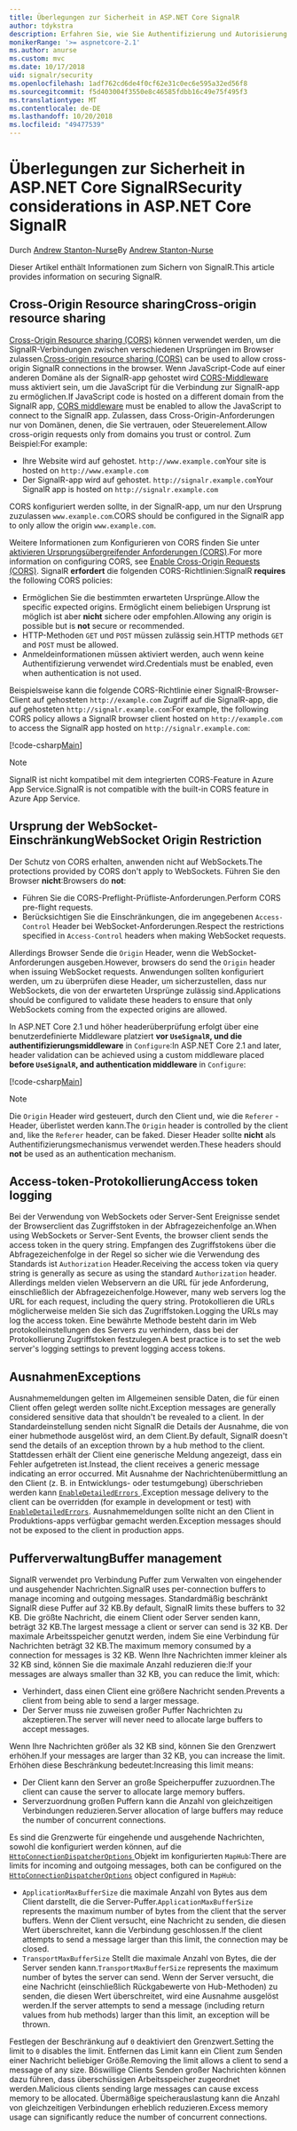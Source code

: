 ```yaml
---
title: Überlegungen zur Sicherheit in ASP.NET Core SignalR
author: tdykstra
description: Erfahren Sie, wie Sie Authentifizierung und Autorisierung in ASP.NET Core SignalR verwenden.
monikerRange: '>= aspnetcore-2.1'
ms.author: anurse
ms.custom: mvc
ms.date: 10/17/2018
uid: signalr/security
ms.openlocfilehash: 1adf762cd6de4f0cf62e31c0ec6e595a32ed56f8
ms.sourcegitcommit: f5d403004f3550e8c46585fdbb16c49e75f495f3
ms.translationtype: MT
ms.contentlocale: de-DE
ms.lasthandoff: 10/20/2018
ms.locfileid: "49477539"
---
```

# <a name="security-considerations-in-aspnet-core-signalr"></a><span data-ttu-id="40c44-103">Überlegungen zur Sicherheit in ASP.NET Core SignalR</span><span class="sxs-lookup"><span data-stu-id="40c44-103">Security considerations in ASP.NET Core SignalR</span></span>

<span data-ttu-id="40c44-104">Durch [Andrew Stanton-Nurse](https://twitter.com/anurse)</span><span class="sxs-lookup"><span data-stu-id="40c44-104">By [Andrew Stanton-Nurse](https://twitter.com/anurse)</span></span>

<span data-ttu-id="40c44-105">Dieser Artikel enthält Informationen zum Sichern von SignalR.</span><span class="sxs-lookup"><span data-stu-id="40c44-105">This article provides information on securing SignalR.</span></span>

## <a name="cross-origin-resource-sharing"></a><span data-ttu-id="40c44-106">Cross-Origin Resource sharing</span><span class="sxs-lookup"><span data-stu-id="40c44-106">Cross-origin resource sharing</span></span>

<span data-ttu-id="40c44-107">[Cross-Origin Resource sharing (CORS)](https://www.w3.org/TR/cors/) können verwendet werden, um die SignalR-Verbindungen zwischen verschiedenen Ursprüngen im Browser zulassen.</span><span class="sxs-lookup"><span data-stu-id="40c44-107">[Cross-origin resource sharing (CORS)](https://www.w3.org/TR/cors/) can be used to allow cross-origin SignalR connections in the browser.</span></span> <span data-ttu-id="40c44-108">Wenn JavaScript-Code auf einer anderen Domäne als der SignalR-app gehostet wird [CORS-Middleware](xref:security/cors) muss aktiviert sein, um die JavaScript für die Verbindung zur SignalR-app zu ermöglichen.</span><span class="sxs-lookup"><span data-stu-id="40c44-108">If JavaScript code is hosted on a different domain from the SignalR app, [CORS middleware](xref:security/cors) must be enabled to allow the JavaScript to connect to the SignalR app.</span></span> <span data-ttu-id="40c44-109">Zulassen, dass Cross-Origin-Anforderungen nur von Domänen, denen, die Sie vertrauen, oder Steuerelement.</span><span class="sxs-lookup"><span data-stu-id="40c44-109">Allow cross-origin requests only from domains you trust or control.</span></span> <span data-ttu-id="40c44-110">Zum Beispiel:</span><span class="sxs-lookup"><span data-stu-id="40c44-110">For example:</span></span>

* <span data-ttu-id="40c44-111">Ihre Website wird auf gehostet. `http://www.example.com`</span><span class="sxs-lookup"><span data-stu-id="40c44-111">Your site is hosted on `http://www.example.com`</span></span>
* <span data-ttu-id="40c44-112">Der SignalR-app wird auf gehostet. `http://signalr.example.com`</span><span class="sxs-lookup"><span data-stu-id="40c44-112">Your SignalR app is hosted on `http://signalr.example.com`</span></span>

<span data-ttu-id="40c44-113">CORS konfiguriert werden sollte, in der SignalR-app, um nur den Ursprung zuzulassen `www.example.com`.</span><span class="sxs-lookup"><span data-stu-id="40c44-113">CORS should be configured in the SignalR app to only allow the origin `www.example.com`.</span></span>

<span data-ttu-id="40c44-114">Weitere Informationen zum Konfigurieren von CORS finden Sie unter [aktivieren Ursprungsübergreifender Anforderungen (CORS)](xref:security/cors).</span><span class="sxs-lookup"><span data-stu-id="40c44-114">For more information on configuring CORS, see [Enable Cross-Origin Requests (CORS)](xref:security/cors).</span></span> <span data-ttu-id="40c44-115">SignalR **erfordert** die folgenden CORS-Richtlinien:</span><span class="sxs-lookup"><span data-stu-id="40c44-115">SignalR **requires** the following CORS policies:</span></span>

* <span data-ttu-id="40c44-116">Ermöglichen Sie die bestimmten erwarteten Ursprünge.</span><span class="sxs-lookup"><span data-stu-id="40c44-116">Allow the specific expected origins.</span></span> <span data-ttu-id="40c44-117">Ermöglicht einem beliebigen Ursprung ist möglich ist aber **nicht** sichere oder empfohlen.</span><span class="sxs-lookup"><span data-stu-id="40c44-117">Allowing any origin is possible but is **not** secure or recommended.</span></span>
* <span data-ttu-id="40c44-118">HTTP-Methoden `GET` und `POST` müssen zulässig sein.</span><span class="sxs-lookup"><span data-stu-id="40c44-118">HTTP methods `GET` and `POST` must be allowed.</span></span>
* <span data-ttu-id="40c44-119">Anmeldeinformationen müssen aktiviert werden, auch wenn keine Authentifizierung verwendet wird.</span><span class="sxs-lookup"><span data-stu-id="40c44-119">Credentials must be enabled, even when authentication is not used.</span></span>

<span data-ttu-id="40c44-120">Beispielsweise kann die folgende CORS-Richtlinie einer SignalR-Browser-Client auf gehosteten `http://example.com` Zugriff auf die SignalR-app, die auf gehosteten `http://signalr.example.com`:</span><span class="sxs-lookup"><span data-stu-id="40c44-120">For example, the following CORS policy allows a SignalR browser client hosted on `http://example.com` to access the SignalR app hosted on `http://signalr.example.com`:</span></span>

[!code-csharp[Main](security/sample/Startup.cs?name=snippet1)]

> [!NOTE]
> <span data-ttu-id="40c44-121">SignalR ist nicht kompatibel mit dem integrierten CORS-Feature in Azure App Service.</span><span class="sxs-lookup"><span data-stu-id="40c44-121">SignalR is not compatible with the built-in CORS feature in Azure App Service.</span></span>

## <a name="websocket-origin-restriction"></a><span data-ttu-id="40c44-122">Ursprung der WebSocket-Einschränkung</span><span class="sxs-lookup"><span data-stu-id="40c44-122">WebSocket Origin Restriction</span></span>

<span data-ttu-id="40c44-123">Der Schutz von CORS erhalten, anwenden nicht auf WebSockets.</span><span class="sxs-lookup"><span data-stu-id="40c44-123">The protections provided by CORS don't apply to WebSockets.</span></span> <span data-ttu-id="40c44-124">Führen Sie den Browser **nicht**:</span><span class="sxs-lookup"><span data-stu-id="40c44-124">Browsers do **not**:</span></span>

* <span data-ttu-id="40c44-125">Führen Sie die CORS-Preflight-Prüfliste-Anforderungen.</span><span class="sxs-lookup"><span data-stu-id="40c44-125">Perform CORS pre-flight requests.</span></span>
* <span data-ttu-id="40c44-126">Berücksichtigen Sie die Einschränkungen, die im angegebenen `Access-Control` Header bei WebSocket-Anforderungen.</span><span class="sxs-lookup"><span data-stu-id="40c44-126">Respect the restrictions specified in `Access-Control` headers when making WebSocket requests.</span></span>

<span data-ttu-id="40c44-127">Allerdings Browser Sende die `Origin` Header, wenn die WebSocket-Anforderungen ausgeben.</span><span class="sxs-lookup"><span data-stu-id="40c44-127">However, browsers do send the `Origin` header when issuing WebSocket requests.</span></span> <span data-ttu-id="40c44-128">Anwendungen sollten konfiguriert werden, um zu überprüfen diese Header, um sicherzustellen, dass nur WebSockets, die von der erwarteten Ursprünge zulässig sind.</span><span class="sxs-lookup"><span data-stu-id="40c44-128">Applications should be configured to validate these headers to ensure that only WebSockets coming from the expected origins are allowed.</span></span>

<span data-ttu-id="40c44-129">In ASP.NET Core 2.1 und höher headerüberprüfung erfolgt über eine benutzerdefinierte Middleware platziert **vor `UseSignalR`, und die authentifizierungsmiddleware** in `Configure`:</span><span class="sxs-lookup"><span data-stu-id="40c44-129">In ASP.NET Core 2.1 and later, header validation can be achieved using a custom middleware placed **before `UseSignalR`, and authentication middleware** in `Configure`:</span></span>

[!code-csharp[Main](security/sample/Startup.cs?name=snippet2)]

> [!NOTE]
> <span data-ttu-id="40c44-130">Die `Origin` Header wird gesteuert, durch den Client und, wie die `Referer` -Header, überlistet werden kann.</span><span class="sxs-lookup"><span data-stu-id="40c44-130">The `Origin` header is controlled by the client and, like the `Referer` header, can be faked.</span></span> <span data-ttu-id="40c44-131">Dieser Header sollte **nicht** als Authentifizierungsmechanismus verwendet werden.</span><span class="sxs-lookup"><span data-stu-id="40c44-131">These headers should **not** be used as an authentication mechanism.</span></span>

## <a name="access-token-logging"></a><span data-ttu-id="40c44-132">Access-token-Protokollierung</span><span class="sxs-lookup"><span data-stu-id="40c44-132">Access token logging</span></span>

<span data-ttu-id="40c44-133">Bei der Verwendung von WebSockets oder Server-Sent Ereignisse sendet der Browserclient das Zugriffstoken in der Abfragezeichenfolge an.</span><span class="sxs-lookup"><span data-stu-id="40c44-133">When using WebSockets or Server-Sent Events, the browser client sends the access token in the query string.</span></span> <span data-ttu-id="40c44-134">Empfangen des Zugriffstokens über die Abfragezeichenfolge in der Regel so sicher wie die Verwendung des Standards ist `Authorization` Header.</span><span class="sxs-lookup"><span data-stu-id="40c44-134">Receiving the access token via query string is generally as secure as using the standard `Authorization` header.</span></span> <span data-ttu-id="40c44-135">Allerdings melden vielen Webservern an die URL für jede Anforderung, einschließlich der Abfragezeichenfolge.</span><span class="sxs-lookup"><span data-stu-id="40c44-135">However, many web servers log the URL for each request, including the query string.</span></span> <span data-ttu-id="40c44-136">Protokollieren die URLs möglicherweise melden Sie sich das Zugriffstoken.</span><span class="sxs-lookup"><span data-stu-id="40c44-136">Logging the URLs may log the access token.</span></span> <span data-ttu-id="40c44-137">Eine bewährte Methode besteht darin im Web protokolleinstellungen des Servers zu verhindern, dass bei der Protokollierung Zugriffstoken festzulegen.</span><span class="sxs-lookup"><span data-stu-id="40c44-137">A best practice is to set the web server's logging settings to prevent logging access tokens.</span></span>

## <a name="exceptions"></a><span data-ttu-id="40c44-138">Ausnahmen</span><span class="sxs-lookup"><span data-stu-id="40c44-138">Exceptions</span></span>

<span data-ttu-id="40c44-139">Ausnahmemeldungen gelten im Allgemeinen sensible Daten, die für einen Client offen gelegt werden sollte nicht.</span><span class="sxs-lookup"><span data-stu-id="40c44-139">Exception messages are generally considered sensitive data that shouldn't be revealed to a client.</span></span> <span data-ttu-id="40c44-140">In der Standardeinstellung senden nicht SignalR die Details der Ausnahme, die von einer hubmethode ausgelöst wird, an dem Client.</span><span class="sxs-lookup"><span data-stu-id="40c44-140">By default, SignalR doesn't send the details of an exception thrown by a hub method to the client.</span></span> <span data-ttu-id="40c44-141">Stattdessen erhält der Client eine generische Meldung angezeigt, dass ein Fehler aufgetreten ist.</span><span class="sxs-lookup"><span data-stu-id="40c44-141">Instead, the client receives a generic message indicating an error occurred.</span></span> <span data-ttu-id="40c44-142">Mit Ausnahme der Nachrichtenübermittlung an den Client (z. B. in Entwicklungs- oder testumgebung) überschrieben werden kann [ `EnableDetailedErrors` ](xref:signalr/configuration#configure-server-options).</span><span class="sxs-lookup"><span data-stu-id="40c44-142">Exception message delivery to the client can be overridden (for example in development or test) with [`EnableDetailedErrors`](xref:signalr/configuration#configure-server-options).</span></span> <span data-ttu-id="40c44-143">Ausnahmemeldungen sollte nicht an den Client in Produktions-apps verfügbar gemacht werden.</span><span class="sxs-lookup"><span data-stu-id="40c44-143">Exception messages should not be exposed to the client in production apps.</span></span>

## <a name="buffer-management"></a><span data-ttu-id="40c44-144">Pufferverwaltung</span><span class="sxs-lookup"><span data-stu-id="40c44-144">Buffer management</span></span>

<span data-ttu-id="40c44-145">SignalR verwendet pro Verbindung Puffer zum Verwalten von eingehender und ausgehender Nachrichten.</span><span class="sxs-lookup"><span data-stu-id="40c44-145">SignalR uses per-connection buffers to manage incoming and outgoing messages.</span></span> <span data-ttu-id="40c44-146">Standardmäßig beschränkt SignalR diese Puffer auf 32 KB.</span><span class="sxs-lookup"><span data-stu-id="40c44-146">By default, SignalR limits these buffers to 32 KB.</span></span> <span data-ttu-id="40c44-147">Die größte Nachricht, die einem Client oder Server senden kann, beträgt 32 KB.</span><span class="sxs-lookup"><span data-stu-id="40c44-147">The largest message a client or server can send is 32 KB.</span></span> <span data-ttu-id="40c44-148">Der maximale Arbeitsspeicher genutzt werden, indem Sie eine Verbindung für Nachrichten beträgt 32 KB.</span><span class="sxs-lookup"><span data-stu-id="40c44-148">The maximum memory consumed by a connection for messages is 32 KB.</span></span> <span data-ttu-id="40c44-149">Wenn Ihre Nachrichten immer kleiner als 32 KB sind, können Sie die maximale Anzahl reduzieren die:</span><span class="sxs-lookup"><span data-stu-id="40c44-149">If your messages are always smaller than 32 KB, you can reduce the limit, which:</span></span>

* <span data-ttu-id="40c44-150">Verhindert, dass einen Client eine größere Nachricht senden.</span><span class="sxs-lookup"><span data-stu-id="40c44-150">Prevents a client from being able to send a larger message.</span></span>
* <span data-ttu-id="40c44-151">Der Server muss nie zuweisen großer Puffer Nachrichten zu akzeptieren.</span><span class="sxs-lookup"><span data-stu-id="40c44-151">The server will never need to allocate large buffers to accept messages.</span></span>

<span data-ttu-id="40c44-152">Wenn Ihre Nachrichten größer als 32 KB sind, können Sie den Grenzwert erhöhen.</span><span class="sxs-lookup"><span data-stu-id="40c44-152">If your messages are larger than 32 KB, you can increase the limit.</span></span> <span data-ttu-id="40c44-153">Erhöhen diese Beschränkung bedeutet:</span><span class="sxs-lookup"><span data-stu-id="40c44-153">Increasing this limit means:</span></span>

* <span data-ttu-id="40c44-154">Der Client kann den Server an große Speicherpuffer zuzuordnen.</span><span class="sxs-lookup"><span data-stu-id="40c44-154">The client can cause the server to allocate large memory buffers.</span></span>
* <span data-ttu-id="40c44-155">Serverzuordnung großen Puffern kann die Anzahl von gleichzeitigen Verbindungen reduzieren.</span><span class="sxs-lookup"><span data-stu-id="40c44-155">Server allocation of large buffers may reduce the number of concurrent connections.</span></span>

<span data-ttu-id="40c44-156">Es sind die Grenzwerte für eingehende und ausgehende Nachrichten, sowohl die konfiguriert werden können, auf die [ `HttpConnectionDispatcherOptions` ](xref:signalr/configuration#configure-server-options) Objekt im konfigurierten `MapHub`:</span><span class="sxs-lookup"><span data-stu-id="40c44-156">There are limits for incoming and outgoing messages, both can be configured on the [`HttpConnectionDispatcherOptions`](xref:signalr/configuration#configure-server-options) object configured in `MapHub`:</span></span>

* <span data-ttu-id="40c44-157">`ApplicationMaxBufferSize` die maximale Anzahl von Bytes aus dem Client darstellt, die die Server-Puffer.</span><span class="sxs-lookup"><span data-stu-id="40c44-157">`ApplicationMaxBufferSize` represents the maximum number of bytes from the client that the server buffers.</span></span> <span data-ttu-id="40c44-158">Wenn der Client versucht, eine Nachricht zu senden, die diesen Wert überschreitet, kann die Verbindung geschlossen.</span><span class="sxs-lookup"><span data-stu-id="40c44-158">If the client attempts to send a message larger than this limit, the connection may be closed.</span></span>
* <span data-ttu-id="40c44-159">`TransportMaxBufferSize` Stellt die maximale Anzahl von Bytes, die der Server senden kann.</span><span class="sxs-lookup"><span data-stu-id="40c44-159">`TransportMaxBufferSize` represents the maximum number of bytes the server can send.</span></span> <span data-ttu-id="40c44-160">Wenn der Server versucht, die eine Nachricht (einschließlich Rückgabewerte von Hub-Methoden) zu senden, die diesen Wert überschreitet, wird eine Ausnahme ausgelöst werden.</span><span class="sxs-lookup"><span data-stu-id="40c44-160">If the server attempts to send a message (including return values from hub methods) larger than this limit, an exception will be thrown.</span></span>

<span data-ttu-id="40c44-161">Festlegen der Beschränkung auf `0` deaktiviert den Grenzwert.</span><span class="sxs-lookup"><span data-stu-id="40c44-161">Setting the limit to `0` disables the limit.</span></span> <span data-ttu-id="40c44-162">Entfernen das Limit kann ein Client zum Senden einer Nachricht beliebiger Größe.</span><span class="sxs-lookup"><span data-stu-id="40c44-162">Removing the limit allows a client to send a message of any size.</span></span> <span data-ttu-id="40c44-163">Böswillige Clients Senden großer Nachrichten können dazu führen, dass überschüssigen Arbeitsspeicher zugeordnet werden.</span><span class="sxs-lookup"><span data-stu-id="40c44-163">Malicious clients sending large messages can cause excess memory to be allocated.</span></span> <span data-ttu-id="40c44-164">Übermäßige speicherauslastung kann die Anzahl von gleichzeitigen Verbindungen erheblich reduzieren.</span><span class="sxs-lookup"><span data-stu-id="40c44-164">Excess memory usage can significantly reduce the number of concurrent connections.</span></span>
